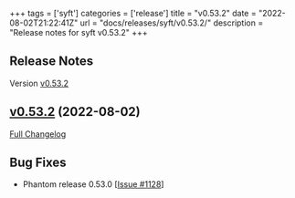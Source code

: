 +++
tags = ['syft']
categories = ['release']
title = "v0.53.2"
date = "2022-08-02T21:22:41Z"
url = "docs/releases/syft/v0.53.2/"
description = "Release notes for syft v0.53.2"
+++

## Release Notes

Version [v0.53.2](https://github.com/anchore/syft/releases/tag/v0.53.2)

## [v0.53.2](https://github.com/anchore/syft/tree/v0.53.2) (2022-08-02)

[Full Changelog](https://github.com/anchore/syft/compare/v0.53.1...v0.53.2)

## Bug Fixes

- Phantom release 0.53.0 [[Issue #1128](https://github.com/anchore/syft/issues/1128)]
